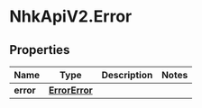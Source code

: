 # NhkApiV2.Error

## Properties

Name | Type | Description | Notes
------------ | ------------- | ------------- | -------------
**error** | [**ErrorError**](ErrorError.md) |  | 


